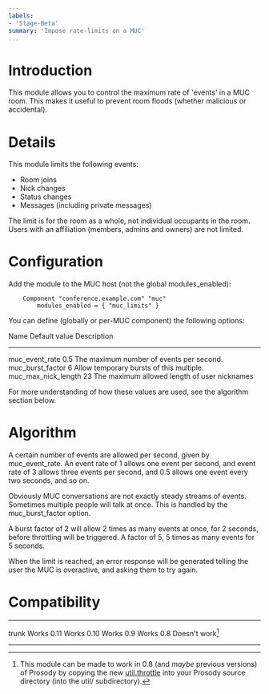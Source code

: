```yaml
---
labels:
- 'Stage-Beta'
summary: 'Impose rate-limits on a MUC'
...
```


Introduction
============

This module allows you to control the maximum rate of 'events' in a MUC
room. This makes it useful to prevent room floods (whether malicious or
accidental).

Details
=======

This module limits the following events:

-   Room joins
-   Nick changes
-   Status changes
-   Messages (including private messages)

The limit is for the room as a whole, not individual occupants in the
room. Users with an affiliation (members, admins and owners) are not
limited.

Configuration
=============

Add the module to the MUC host (not the global modules\_enabled):

        Component "conference.example.com" "muc"
            modules_enabled = { "muc_limits" }

You can define (globally or per-MUC component) the following options:

  Name                     Default value   Description
  ------------------------ --------------- ----------------------------------------------
  muc\_event\_rate         0.5             The maximum number of events per second.
  muc\_burst\_factor       6               Allow temporary bursts of this multiple.
  muc\_max\_nick\_length   23              The maximum allowed length of user nicknames

For more understanding of how these values are used, see the algorithm
section below.

Algorithm
=========

A certain number of events are allowed per second, given by
muc\_event\_rate. An event rate of 1 allows one event per second, and
event rate of 3 allows three events per second, and 0.5 allows one event
every two seconds, and so on.

Obviously MUC conversations are not exactly steady streams of events.
Sometimes multiple people will talk at once. This is handled by the
muc\_burst\_factor option.

A burst factor of 2 will allow 2 times as many events at once, for 2
seconds, before throttling will be triggered. A factor of 5, 5 times as
many events for 5 seconds.

When the limit is reached, an error response will be generated telling
the user the MUC is overactive, and asking them to try again.

Compatibility
=============

  ------- ------------------
  trunk   Works
  0.11    Works
  0.10    Works
  0.9     Works
  0.8     Doesn't work[^1]
  ------- ------------------

[^1]: This module can be made to work in 0.8 (and *maybe* previous
    versions) of Prosody by copying the new
    [util.throttle](http://hg.prosody.im/trunk/raw-file/fc8a22936b3c/util/throttle.lua)
    into your Prosody source directory (into the util/ subdirectory).
